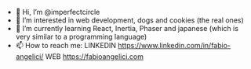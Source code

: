 - 👋 Hi, I’m @imperfectcircle
- 👀 I’m interested in web development, dogs and cookies (the real ones)
- 🌱 I’m currently learning React, Inertia, Phaser and japanese (which is very similar to a programming language)
- 📫 How to reach me:
LINKEDIN  https://www.linkedin.com/in/fabio-angelici/
WEB  https://fabioangelici.com


<!---
imperfectcircle/imperfectcircle is a ✨ special ✨ repository because its `README.md` (this file) appears on your GitHub profile.
You can click the Preview link to take a look at your changes.
--->

